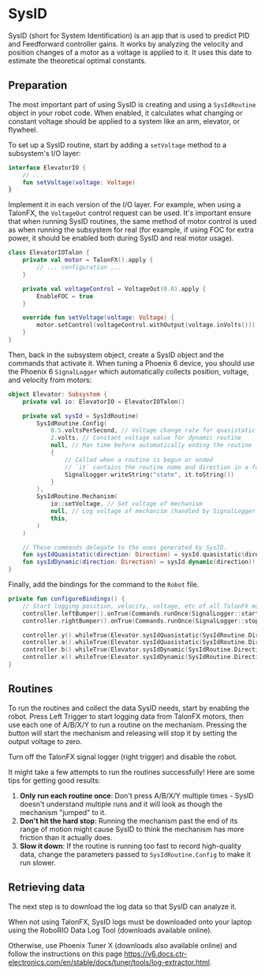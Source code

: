 # SysID

SysID (short for System Identification) is an app that is used to predict PID and Feedforward controller gains. It works by analyzing the velocity and position changes of a motor as a voltage is applied to it. It uses this date to estimate the theoretical optimal constants.

## Preparation

The most important part of using SysID is creating and using a `SysIdRoutine` object in your robot code. When enabled, it calculates what changing or constant voltage should be applied to a system like an arm, elevator, or flywheel.

To set up a SysID routine, start by adding a `setVoltage` method to a subsystem's I/O layer:

```kotlin
interface ElevatorIO {
    // ...
    fun setVoltage(voltage: Voltage)
}
```

Implement it in each version of the I/O layer. For example, when using a TalonFX, the `VoltageOut` control request can be used. It's important ensure that when running SysID routines, the same method of motor control is used as when running the subsystem for real (for example, if using FOC for extra power, it should be enabled both during SysID and real motor usage).

```kotlin
class ElevatorIOTalon {
    private val motor = TalonFX().apply {
        // ... configuration ...
    }

    private val voltageControl = VoltageOut(0.0).apply {
        EnableFOC = true
    }

    override fun setVoltage(voltage: Voltage) {
        motor.setControl(voltageControl.withOutput(voltage.inVolts()))
    }
}
```

Then, back in the subsystem object, create a SysID object and the commands that activate it. When tuning a Phoenix 6 device, you should use the Phoenix 6 `SignalLogger` which automatically collects position, voltage, and velocity from motors:

```kotlin
object Elevator: Subsystem {
    private val io: ElevatorIO = ElevatorIOTalon()

    private val sysId = SysIdRoutine(
        SysIdRoutine.Config(
            0.5.voltsPerSecond, // Voltage change rate for quasistatic routine
            2.volts, // Constant voltage value for dynamic routine
            null, // Max time before automatically ending the routine
            {
                // Called when a routine is begun or ended
                // `it` contains the routine name and direction in a format parsable by SysID.
                SignalLogger.writeString("state", it.toString())
            }
        ),
        SysIdRoutine.Mechanism(
            io::setVoltage, // Set voltage of mechanism
            null, // Log voltage of mechanism (handled by SignalLogger already)
            this,
        )
    )

    // These commands delegate to the ones generated by SysID.
    fun sysIdQuasistatic(direction: Direction) = sysId.quasistatic(direction)!!
    fun sysIdDynamic(direction: Direction) = sysId.dynamic(direction)!!
}
```

Finally, add the bindings for the command to the `Robot` file.

```kotlin
private fun configureBindings() {
    // Start logging position, velocity, voltage, etc of all TalonFX motors.
    controller.leftBumper().onTrue(Commands.runOnce(SignalLogger::start))
    controller.rightBumper().onTrue(Commands.runOnce(SignalLogger::stop))

    controller.y().whileTrue(Elevator.sysIdQuasistatic(SysIdRoutine.Direction.kForward));
    controller.a().whileTrue(Elevator.sysIdQuasistatic(SysIdRoutine.Direction.kReverse));
    controller.b().whileTrue(Elevator.sysIdDynamic(SysIdRoutine.Direction.kForward));
    controller.x().whileTrue(Elevator.sysIdDynamic(SysIdRoutine.Direction.kReverse));
}
```

## Routines

To run the routines and collect the data SysID needs, start by enabling the robot. Press Left Trigger to start logging data from TalonFX motors, then use each one of A/B/X/Y to run a routine on the mechanism. Pressing the button will start the mechanism and releasing will stop it by setting the output voltage to zero.

Turn off the TalonFX signal logger (right trigger) and disable the robot.

It might take a few attempts to run the routines successfully! Here are some tips for getting good results:

1. **Only run each routine once**: Don't press A/B/X/Y multiple times - SysID doesn't understand multiple runs and it will look as though the mechanism "jumped" to it.
2. **Don't hit the hard stop**: Running the mechanism past the end of its range of motion might cause SysID to think the mechanism has more friction than it actually does.
3. **Slow it down**: If the routine is running too fast to record high-quality data, change the parameters passed to `SysIdRoutine.Config` to make it run slower.

## Retrieving data

The next step is to download the log data so that SysID can analyze it.

When not using TalonFX, SysID logs must be downloaded onto your laptop using the RoboRIO Data Log Tool (downloads available online).

Otherwise, use Phoenix Tuner X (downloads also available online) and follow the instructions on this page <https://v6.docs.ctr-electronics.com/en/stable/docs/tuner/tools/log-extractor.html>.
